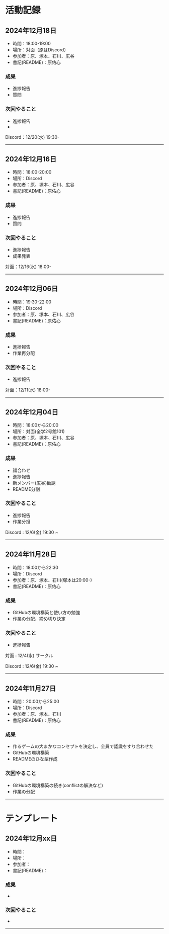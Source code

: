 # 活動記録


## 2024年12月18日
- 時間：18:00-19:00
- 場所：対面（原はDiscord）
- 参加者：原、塚本、石川、広谷
- 書記(README)：原佑心

### 成果
- 進捗報告
- 質問

### 次回やること
- 進捗報告
- 
Discord：12/20(水) 19:30-

***

## 2024年12月16日
- 時間：18:00-20:00
- 場所：Discord
- 参加者：原、塚本、石川、広谷
- 書記(README)：原佑心

### 成果
- 進捗報告
- 質問

### 次回やること
- 進捗報告
- 成果発表

対面：12/16(水) 18:00-

***

## 2024年12月06日
- 時間：19:30-22:00
- 場所：Discord
- 参加者：原、塚本、石川、広谷
- 書記(README)：原佑心

### 成果
- 進捗報告
- 作業再分配

### 次回やること
- 進捗報告

対面：12/11(水) 18:00-

***

## 2024年12月04日
- 時間：18:00から20:00
- 場所：対面(全学2号館101)
- 参加者：原、塚本、石川、広谷
- 書記(README)：原佑心

### 成果
- 顔合わせ
- 進捗報告
- 新メンバー(広谷)勧誘
- README分割

### 次回やること
- 進捗報告
- 作業分担

Discord : 12/6(金) 19:30 ~

***

## 2024年11月28日
- 時間：18:00から22:30
- 場所：Discord
- 参加者：原、塚本、石川(塚本は20:00-)
- 書記(README)：原佑心

### 成果
- GitHubの環境構築と使い方の勉強
- 作業の分配、締め切り決定

### 次回やること
- 進捗報告

対面 : 12/4(水) サークル

Discord : 12/6(金) 19:30 ~

***

## 2024年11月27日
- 時間：20:00から25:00
- 場所：Discord
- 参加者：原、塚本、石川
- 書記(README)：原佑心

### 成果
- 作るゲームの大まかなコンセプトを決定し、全員で認識をすり合わせた
- GitHubの環境構築
- READMEのひな型作成

### 次回やること
- GitHubの環境構築の続き(conflictの解決など)
- 作業の分配

***

# テンプレート
## 2024年12月xx日
- 時間：
- 場所：
- 参加者：
- 書記(README)：

### 成果
-

### 次回やること
- 

***

